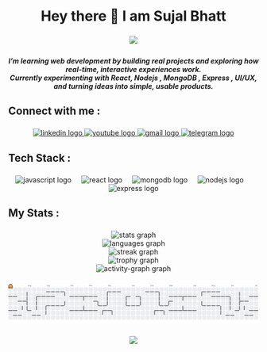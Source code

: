 <h1 align="center">Hey there 👋 I am Sujal Bhatt</h1>

###

<div align="center">
  <img height="200" src="https://i.pinimg.com/originals/e4/26/70/e426702edf874b181aced1e2fa5c6cde.gif"  />
</div>

###

<h5 align="center">I’m learning web development by building real projects and exploring how real-time, interactive experiences work.<br>Currently experimenting with React, Nodejs , MongoDB , Express , UI/UX, and turning ideas into simple, usable products.</h5>

###

<h2 align="left">Connect with me :</h2>

###

<div align="center">
  <a href = "https://www.linkedin.com/in/sujal-bhatt-168020306/">
    <img src="https://raw.githubusercontent.com/maurodesouza/profile-readme-generator/master/src/assets/icons/social/linkedin/default.svg" width="52" height="40" alt="linkedin logo"  />
  </a>
  <a href = "https://www.youtube.com/@sujalbhatt1">
    <img src="https://raw.githubusercontent.com/maurodesouza/profile-readme-generator/master/src/assets/icons/social/youtube/default.svg" width="52" height="40" alt="youtube logo"  />
  </a>
  <a href = "mailto:vimlabhatt97@gmail.com">
    <img src="https://raw.githubusercontent.com/maurodesouza/profile-readme-generator/master/src/assets/icons/social/gmail/default.svg" width="52" height="40" alt="gmail logo"  />
  </a>
  <a href = "https://t.me/sujalbha01">
    <img src="https://raw.githubusercontent.com/maurodesouza/profile-readme-generator/master/src/assets/icons/social/telegram/default.svg" width="52" height="40" alt="telegram logo"  />
  </a>
</div>

###

<h2 align="left">Tech Stack  :</h2>

###

<div align="center">
  <img src="https://cdn.jsdelivr.net/gh/devicons/devicon/icons/javascript/javascript-original.svg" height="40" alt="javascript logo"  />
  <img width="12" />
  <img src="https://cdn.jsdelivr.net/gh/devicons/devicon/icons/react/react-original.svg" height="40" alt="react logo"  />
  <img width="12" />
  <img src="https://cdn.jsdelivr.net/gh/devicons/devicon/icons/mongodb/mongodb-original.svg" height="40" alt="mongodb logo"  />
  <img width="12" />
  <img src="https://cdn.jsdelivr.net/gh/devicons/devicon/icons/nodejs/nodejs-original.svg" height="40" alt="nodejs logo"  />
  <img width="12" />
  <img src="https://netforemost.com/wp-content/uploads/2024/08/1646733543-1.webp" height="40" alt="express logo"  />
</div>

###

<h2 align="left">My Stats :</h2>

###

<div align="center">
  <img src="https://github-readme-stats.vercel.app/api?username=SujalBhatt&hide_title=false&hide_rank=false&show_icons=true&include_all_commits=true&count_private=true&disable_animations=false&theme=dracula&locale=en&hide_border=false&order=1" height="200" alt="stats graph" /> <br>
  <img src="https://github-readme-stats.vercel.app/api/top-langs?username=SujalBhatt&locale=en&hide_title=false&layout=compact&card_width=320&langs_count=3&theme=dracula&hide_border=false&order=2" height="" alt="languages graph" /> <br>
  <img src="https://streak-stats.demolab.com?user=SujalBhatt&locale=en&mode=daily&theme=dracula&hide_border=false&border_radius=5&order=3" height="150" alt="streak graph" /> <br>
  <img src="https://github-profile-trophy.vercel.app?username=SujalBhatt&theme=dracula&column=-1&row=1&margin-w=8&margin-h=8&no-bg=false&no-frame=false&order=4" height="150" alt="trophy graph" /> <br>
  <img src="https://github-readme-activity-graph.vercel.app/graph?username=SujalBhatt&radius=16&theme=react&area=true&order=5&custom_title=Contribution%20Graph" height="300" alt="activity-graph graph"  />
</div>

###

<picture>
  <source media="(prefers-color-scheme: dark)" srcset="https://raw.githubusercontent.com/SujalBhatt/SujalBhatt/output/pacman-contribution-graph-dark.svg">
  <source media="(prefers-color-scheme: light)" srcset="https://raw.githubusercontent.com/SujalBhatt/SujalBhatt/output/pacman-contribution-graph.svg">
  <img alt="pacman contribution graph" src="https://raw.githubusercontent.com/SujalBhatt/SujalBhatt/output/pacman-contribution-graph.svg">
</picture>

###

<div align="center">
  <img src="https://profile-counter.glitch.me/SujalBhatt/count.svg?"  />
</div>

###


